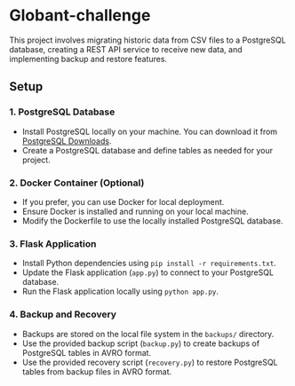 # Globant-challenge

This project involves migrating historic data from CSV files to a PostgreSQL database, creating a REST API service to receive new data, and implementing backup and restore features.

## Setup

### 1. PostgreSQL Database

- Install PostgreSQL locally on your machine. You can download it from [PostgreSQL Downloads](https://www.postgresql.org/download/).
- Create a PostgreSQL database and define tables as needed for your project.

### 2. Docker Container (Optional)

- If you prefer, you can use Docker for local deployment.
- Ensure Docker is installed and running on your local machine.
- Modify the Dockerfile to use the locally installed PostgreSQL database.

### 3. Flask Application

- Install Python dependencies using `pip install -r requirements.txt`.
- Update the Flask application (`app.py`) to connect to your PostgreSQL database.
- Run the Flask application locally using `python app.py`.

### 4. Backup and Recovery

- Backups are stored on the local file system in the `backups/` directory.
- Use the provided backup script (`backup.py`) to create backups of PostgreSQL tables in AVRO format.
- Use the provided recovery script (`recovery.py`) to restore PostgreSQL tables from backup files in AVRO format.
